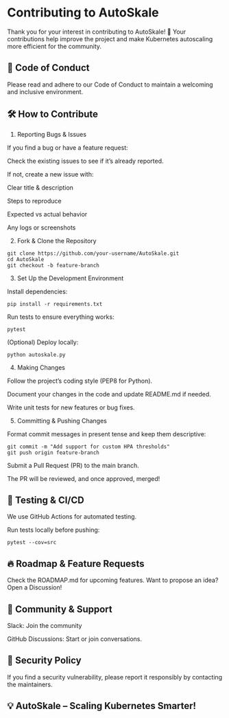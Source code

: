 # Contributing to AutoSkale

Thank you for your interest in contributing to AutoSkale! 🚀 Your contributions help improve the project and make Kubernetes autoscaling more efficient for the community.

## 📜 Code of Conduct

Please read and adhere to our Code of Conduct to maintain a welcoming and inclusive environment.

## 🛠️ How to Contribute

1. Reporting Bugs & Issues

If you find a bug or have a feature request:

Check the existing issues to see if it’s already reported.

If not, create a new issue with:

Clear title & description

Steps to reproduce

Expected vs actual behavior

Any logs or screenshots

2. Fork & Clone the Repository
```
git clone https://github.com/your-username/AutoSkale.git
cd AutoSkale
git checkout -b feature-branch
```
3. Set Up the Development Environment

Install dependencies:

`pip install -r requirements.txt`

Run tests to ensure everything works:

`pytest`

(Optional) Deploy locally:

`python autoskale.py`

4. Making Changes

Follow the project’s coding style (PEP8 for Python).

Document your changes in the code and update README.md if needed.

Write unit tests for new features or bug fixes.

5. Committing & Pushing Changes

Format commit messages in present tense and keep them descriptive:

```
git commit -m "Add support for custom HPA thresholds"
git push origin feature-branch
```
Submit a Pull Request (PR) to the main branch.

The PR will be reviewed, and once approved, merged!

## 🧪 Testing & CI/CD

We use GitHub Actions for automated testing.

Run tests locally before pushing:

`pytest --cov=src`

## 🔥 Roadmap & Feature Requests

Check the ROADMAP.md for upcoming features. Want to propose an idea? Open a Discussion!

## 🤝 Community & Support

Slack: Join the community

GitHub Discussions: Start or join conversations.

## 🔐 Security Policy

If you find a security vulnerability, please report it responsibly by contacting the maintainers.

## 💡 AutoSkale – Scaling Kubernetes Smarter!

